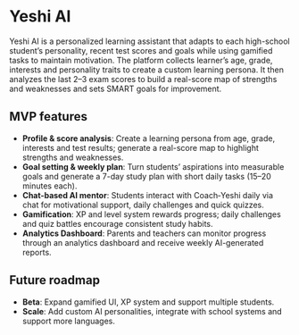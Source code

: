 # Yeshi AI

Yeshi AI is a personalized learning assistant that adapts to each high-school student’s personality, recent test scores and goals while using gamified tasks to maintain motivation. The platform collects learner’s age, grade, interests and personality traits to create a custom learning persona. It then analyzes the last 2–3 exam scores to build a real-score map of strengths and weaknesses and sets SMART goals for improvement.

## MVP features

- **Profile & score analysis**: Create a learning persona from age, grade, interests and test results; generate a real-score map to highlight strengths and weaknesses.
- **Goal setting & weekly plan**: Turn students’ aspirations into measurable goals and generate a 7-day study plan with short daily tasks (15–20 minutes each).
- **Chat-based AI mentor**: Students interact with Coach‑Yeshi daily via chat for motivational support, daily challenges and quick quizzes.
- **Gamification**: XP and level system rewards progress; daily challenges and quiz battles encourage consistent study habits.
- **Analytics Dashboard**: Parents and teachers can monitor progress through an analytics dashboard and receive weekly AI-generated reports.

## Future roadmap

- **Beta**: Expand gamified UI, XP system and support multiple students.
- **Scale**: Add custom AI personalities, integrate with school systems and support more languages.
